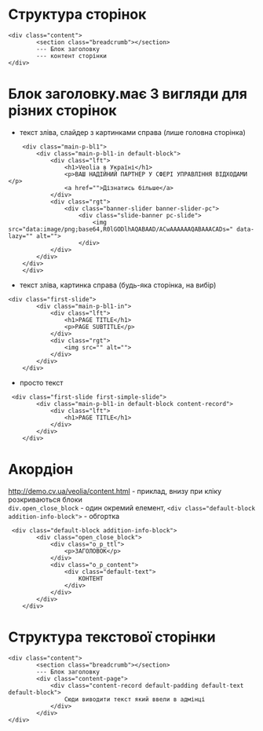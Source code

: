 
# Структура сторінок
```
<div class="content">
        <section class="breadcrumb"></section>
        --- Блок заголовку
        --- контент сторінки
</div>
```
# Блок заголовку.має 3 вигляди для різних сторінок
- текст зліва, слайдер з картинками справа (лише головна сторінка)
```
    <div class="main-p-bl1">
        <div class="main-p-bl1-in default-block">
            <div class="lft">
                <h1>Veolia в Україні</h1>
                <p>ВАШ НАДІЙНИЙ ПАРТНЕР У СФЕРІ УПРАВЛІННЯ ВІДХОДАМИ </p>
                <a href="">Дізнатись більше</a>
            </div>
            <div class="rgt">
                <div class="banner-slider banner-slider-pc">
                    <div class="slide-banner pc-slide">
                        <img src="data:image/png;base64,R0lGODlhAQABAAD/ACwAAAAAAQABAAACADs=" data-lazy="" alt="">
                    </div>
            </div>
        </div>
    </div>
    </div>

```
- текст зліва, картинка справа (будь-яка сторінка, на вибір)
```
<div class="first-slide">
        <div class="main-p-bl1-in">
            <div class="lft">
                <h1>PAGE TITLE</h1>
                <p>PAGE SUBTITLE</p>
            </div>
            <div class="rgt">
                <img src="" alt="">
            </div>
        </div>
    </div>
```
- просто текст
```
 <div class="first-slide first-simple-slide">
        <div class="main-p-bl1-in default-block content-record">
            <div class="lft">
                <h1>PAGE TITLE</h1>
            </div>
        </div>
    </div>
```
# Акордіон 
http://demo.cv.ua/veolia/content.html - приклад, внизу при кліку розкриваються блоки   
``` div.open_close_block ``` - один окремий елемент, ``` <div class="default-block addition-info-block"> ``` - обгортка
```
 <div class="default-block addition-info-block">
        <div class="open_close_block">
            <div class="o_p_ttl">
                <p>ЗАГОЛОВОК</p>
            </div>
            <div class="o_p_content">
                <div class="default-text">
                    КОНТЕНТ
                </div>
            </div>
        </div>
    </div>
```
# Структура текстової сторінки
```
<div class="content">
        <section class="breadcrumb"></section>
        --- Блок заголовку
        <div class="content-page">
            <div class="content-record default-padding default-text default-block">    
                Сюди виводити текст який ввели в адмінці
            </div>
        </div>
</div>
```
